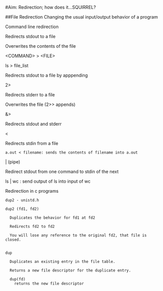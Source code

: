 #Aim: Redirection; how does it...SQUIRREL?

##File Redirection
  Changing the usual input/output behavior of a program
  
  Command line redirection
  
  >
  
  Redirects stdout to a file
  
  Overwrites the contents of the file
  
  \<COMMAND\> > \<FILE\>
  
  ls > file_list
  
  
  >>
  
  Redirects stdout to a file by apppending
  
  
  2>
  
  Redirects stderr to a file
  
  Overwrites the file (2>> appends)
  
  
  &>
  
  Redirects stdout and stderr
  
  
  <
  
  Redirects stdin from a file
  
    a.out < filename: sends the contents of filename into a.out
  
  
  | (pipe)
  
  Redirect stdout from one command to stdin of the next
  
  
  ls | wc :    send output of ls into input of wc
  
  
  
  Redirection in c programs
  
    dup2 - unistd.h
    
    dup2 (fd1, fd2) 
    
      Duplicates the behavior for fd1 at fd2
      
      Redirects fd2 to fd2
      
      You will lose any reference to the original fd2, that file is closed.
  
  
    dup
    
      Duplicates an existing entry in the file table.
      
      Returns a new file descriptor for the duplicate entry.
      
      dup(fd)
        returns the new file descriptor
  

